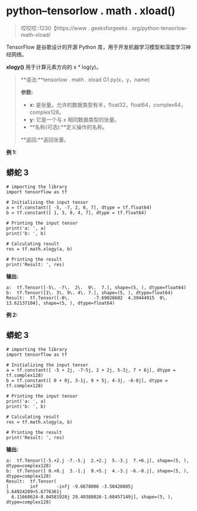# python–tensorlow . math . xload()

> 哎哎哎::1230【https://www . geeksforgeeks . org/python-tensorlow-math-xload/

TensorFlow 是谷歌设计的开源 Python 库，用于开发机器学习模型和深度学习神经网络。

**xlogy()** 用于计算元素方向的 x * log(y)。

> **语法:**tensorlow . math . xload G1 py(x，y，name)
> 
> **参数:**
> 
> *   **x:** 是张量。允许的数据类型有半，float32，float64，complex64，complex128。
> *   **y:** 它是一个与 x 相同数据类型的张量。
> *   **名称(可选):**定义操作的名称。
> 
> **返回:**返回张量。

**例 1:**

## 蟒蛇 3

```
# importing the library
import tensorflow as tf

# Initializing the input tensor
a = tf.constant([ -5, -7, 2, 0, 7], dtype = tf.float64)
b = tf.constant([ 1, 3, 9, 4, 7], dtype = tf.float64)

# Printing the input tensor
print('a: ', a)
print('b: ', b)

# Calculating result
res = tf.math.xlogy(a, b)

# Printing the result
print('Result: ', res)
```

**输出:**

```
a:  tf.Tensor([-5\. -7\.  2\.  0\.  7.], shape=(5, ), dtype=float64)
b:  tf.Tensor([1\. 3\. 9\. 4\. 7.], shape=(5, ), dtype=float64)
Result:  tf.Tensor([-0\.         -7.69028602  4.39444915  0\.         13.62137104], shape=(5, ), dtype=float64)

```

**例 2:**

## 蟒蛇 3

```
# importing the library
import tensorflow as tf

# Initializing the input tensor
a = tf.constant([ -5 + 2j, -7-5j, 2 + 2j, 5-3j, 7 + 6j], dtype = tf.complex128)
b = tf.constant([ 0 + 0j, 3-1j, 9 + 5j, 4-3j, -6-8j], dtype = tf.complex128)

# Printing the input tensor
print('a: ', a)
print('b: ', b)

# Calculating result
res = tf.math.xlogy(a, b)

# Printing the result
print('Result: ', res)
```

**输出:**

```
a:  tf.Tensor([-5.+2.j -7.-5.j  2.+2.j  5.-3.j  7.+6.j], shape=(5, ), dtype=complex128)
b:  tf.Tensor([ 0.+0.j  3.-1.j  9.+5.j  4.-3.j -6.-8.j], shape=(5, ), dtype=complex128)
Result:  tf.Tensor(
[        inf       -infj -9.6678006 -3.50420885j  3.64924209+5.6776361j
  6.11668624-8.04581928j 29.40388026-1.68457149j], shape=(5, ), dtype=complex128)

```